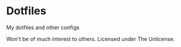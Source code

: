 # Dotfiles
My dotfiles and other configs
 
Won't be of much interest to others.
Licensed under The Unlicense.

